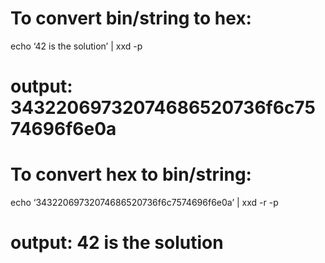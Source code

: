 To convert bin/string to hex:
=============================

echo ‘42 is the solution’ | xxd -p

output: 34322069732074686520736f6c7574696f6e0a
==============================================

To convert hex to bin/string:
=============================

echo ‘34322069732074686520736f6c7574696f6e0a’ | xxd -r -p

output: 42 is the solution
==========================
